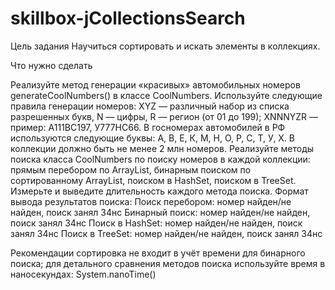 # skillbox-jCollectionsSearch

Цель задания
Научиться сортировать и искать элементы в коллекциях.

Что нужно сделать 

Реализуйте метод генерации «красивых» автомобильных номеров generateCoolNumbers() в классе CoolNumbers. Используйте следующие правила генерации номеров:
XYZ — различный набор из списка разрешенных букв, N — цифры, R — регион (от 01 до 199);
XNNNYZR — пример: A111BC197, У777HC66.
В госномерах автомобилей в РФ используются следующие буквы: А, В, Е, К, М, Н, О, Р, С, Т, У, Х.
В коллекции должно быть не менее 2 млн номеров.
Реализуйте методы поиска класса CoolNumbers по поиску номеров в каждой коллекции:
прямым перебором по ArrayList,
бинарным поиском по сортированному ArrayList,
поиском в HashSet,
поиском в TreeSet.
Измерьте и выведите длительность каждого метода поиска. Формат вывода результатов поиска:
Поиск перебором: номер найден/не найден, поиск занял 34нс
Бинарный поиск: номер найден/не найден, поиск занял 34нс
Поиск в HashSet: номер найден/не найден, поиск занял 34нс
Поиск в TreeSet: номер найден/не найден, поиск занял 34нс
 

Рекомендации
сортировка не входит в учёт времени для бинарного поиска;
для детального сравнения методов поиска используйте время в наносекундах:   System.nanoTime()
